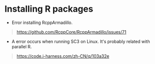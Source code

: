 # Installing R packages
* Error installing RcppArmadillo.
> https://github.com/RcppCore/RcppArmadillo/issues/71
* A error occurs when running SC3 on Linux. It's probably related with parallel R.
> https://code.i-harness.com/zh-CN/q/103a32e

